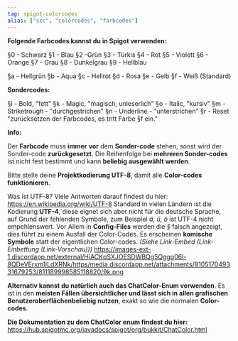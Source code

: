 ```yaml
---
tag: spigot-colorcodes
alias: ["scc", "colorcodes", "farbcodes"]
---
```


**Folgende Farbcodes kannst du in Spigot verwenden:**

§0 - Schwarz
§1 - Blau
§2 -Grün
§3 - Türkis
§4 - Rot
§5 - Violett
§6 - Orange
§7 - Grau
§8 - Dunkelgrau
§9 - Hellblau

§a - Hellgrün
§b - Aqua
§c - Hellrot
§d - Rosa
§e - Gelb
§f - Weiß (Standard)

**Sondercodes:**

§l - Bold, "fett"
§k - Magic, "magisch, unleserlich"
§o - Italic, "kursiv"
§m - Striketrough - "durchgestrichen"
§n - Underline - "unterstrichen"
§r - Reset "zurücksetzen der Farbcodes, es tritt Farbe §f ein."

**Info:**

Der **Farbcode** muss **immer** **vor** dem **Sonder-code** stehen, sonst wird der Sonder-code **zurückgesetzt**. Die Reihenfolge bei **mehreren Sonder-codes** ist nicht fest bestimmt und kann **beliebig ausgewählt werden**.

Bitte stelle deine **Projektkodierung UTF-8**, damit alle **Color-codes funktionieren**.

Was ist UTF-8? Viele Antworten darauf findest du hier: <https://en.wikipedia.org/wiki/UTF-8>
Standard in vielen Ländern ist die Kodierung **UTF-4**, diese eignet sich aber nicht für die deutsche Sprache, auf Grund der fehlenden Symbole, zum Beispiel *ä, ü, ö* ist UTF-4 nicht empehlenswert. Vor Allem in **Config-Files** werden die *§* falsch angezeigt, dies führt zu einem Ausfall der Color-Codes. Es erscheinen **komische Symbole** statt der eigentlichen Color-codes. *(Siehe Link-Embed (Link-Einbettung (Link-Vorschau)))*
https://images-ext-1.discordapp.net/external/HiACKpSXJOESDWBQg5Qggq06l-8QDeVErxm1iLdXRNk/https/media.discordapp.net/attachments/810517049331679253/811189998585118820/9k.png

**Alternativ kannst du natürlich auch das ChatColor-Enum verwenden**. Es ist in den **meisten Fällen übersichtlicher **und lässt sich in allen grafischen Benutzeroberflächen**beliebig nutzen**, exakt so wie die normalen **Color-codes**.

**Die Dokumentation zu dem ChatColor enum findest du hier:** <https://hub.spigotmc.org/javadocs/spigot/org/bukkit/ChatColor.html>
